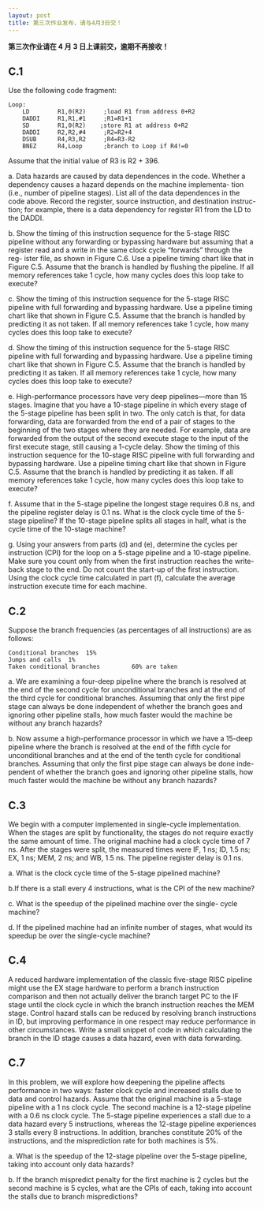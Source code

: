 ```yaml
---
layout: post
title: 第三次作业发布，请与4月3日交！
---
```



**第三次作业请在 4 月 3 日上课前交，逾期不再接收！**

## C.1

Use the following code fragment:

	Loop:     
		LD        R1,0(R2)     ;load R1 from address 0+R2
		DADDI     R1,R1,#1     ;R1=R1+1
		SD        R1,0(R2)    ;store R1 at address 0+R2
		DADDI     R2,R2,#4     ;R2=R2+4
		DSUB      R4,R3,R2     ;R4=R3-R2
		BNEZ      R4,Loop      ;branch to Loop if R4!=0
  
Assume that the initial value of R3 is R2 + 396.

a. Data  hazards  are  caused  by  data  dependences  in  the  code.
Whether a dependency causes a hazard depends on the machine implementa-
tion (i.e., number of pipeline stages). List all of the data dependences in the
code above. Record the register, source instruction, and destination instruc-
tion; for example, there is a data dependency for register R1 from the LD to
the DADDI.

b. Show the timing of this instruction sequence for the 5-stage RISC
pipeline without any forwarding or bypassing hardware but assuming that a
register read and a write in the same clock cycle “forwards” through the reg-
ister file, as shown in Figure C.6. Use a pipeline timing chart like that in Figure  C.5.
Assume  that  the  branch  is  handled  by  flushing  the  pipeline.  If  all
memory references take 1 cycle, how many cycles does this loop take to execute?

c. Show the timing of this instruction sequence for the 5-stage RISC
pipeline with full forwarding and bypassing hardware. Use a pipeline timing
chart  like that  shown in  Figure  C.5.  Assume  that the branch is handled  by
predicting it as not taken. If all memory references take 1 cycle, how many
cycles does this loop take to execute?

d. Show the timing of this instruction sequence for the 5-stage RISC
pipeline with full forwarding and bypassing hardware. Use a pipeline timing
chart  like that  shown in  Figure  C.5.  Assume  that the branch is handled  by
predicting it as taken. If all memory references take 1 cycle, how many cycles
does this loop take to execute?

e. High-performance  processors  have  very  deep  pipelines—more
than 15 stages. Imagine that you have a 10-stage pipeline in which every stage
of the 5-stage pipeline has been split in two. The only catch is that, for data
forwarding, data are forwarded from the end of a pair of stages to the beginning of the two stages where they are needed. For example, data are forwarded
from the output of the second execute stage to the input of the first execute
stage,  still  causing  a  1-cycle  delay.  Show  the  timing  of  this  instruction
sequence for the 10-stage RISC pipeline with full forwarding and bypassing
hardware. Use a pipeline timing chart like that shown in Figure C.5. Assume
that the branch is handled by predicting it as taken. If all memory references
take 1 cycle, how many cycles does this loop take to execute?

f. Assume that in the 5-stage pipeline the longest stage requires 0.8
ns, and the pipeline register delay is 0.1 ns. What is the clock cycle time of
the 5-stage pipeline? If the 10-stage pipeline splits all stages in half, what is
the cycle time of the 10-stage machine?

g. Using your answers from parts (d) and (e), determine the cycles
per instruction (CPI) for the loop on a 5-stage pipeline and a 10-stage pipeline. Make sure you count only from when the first instruction reaches the
write-back stage to the end. Do not count the start-up of the first instruction.
Using  the  clock  cycle  time  calculated  in  part  (f),  calculate  the  average
instruction execute time for each machine.


## C.2 

Suppose the branch frequencies (as percentages of all instructions)
are as follows:

	Conditional branches  15%
	Jumps and calls  1%
	Taken conditional branches         60% are taken

a. We  are  examining  a  four-deep  pipeline  where  the  branch  is
resolved at the end of the second cycle for unconditional branches and at the
end of the third cycle for conditional branches. Assuming that only the first
pipe stage can always be done independent of whether the branch goes and
ignoring other pipeline stalls, how much faster would the machine be without
any branch hazards?

b. Now assume a high-performance processor in which we have a
15-deep pipeline where the branch is resolved at the end of the fifth cycle for
unconditional  branches  and  at  the  end  of  the  tenth  cycle  for  conditional
branches. Assuming that only the first pipe stage can always be done inde-
pendent of whether the branch goes and ignoring other pipeline stalls, how
much faster would the machine be without any branch hazards?


## C.3 

We  begin  with  a  computer  implemented  in  single-cycle
implementation.  When  the  stages  are  split  by  functionality,  the  stages  do  not
require exactly the same amount of time. The original machine had a clock cycle
time of 7 ns. After the stages were split, the measured times were IF, 1 ns; ID, 1.5
ns; EX, 1 ns; MEM, 2 ns; and WB, 1.5 ns. The pipeline register delay is 0.1 ns.

a. What is the clock cycle time of the 5-stage pipelined machine?

b.If there is a stall every 4 instructions, what is the CPI of the new
machine?

c. What  is  the  speedup  of  the  pipelined  machine  over  the  single-
cycle machine?

d. If the pipelined machine had an infinite number of stages, what
would its speedup be over the single-cycle machine?



## C.4 

A  reduced  hardware  implementation  of  the  classic  five-stage
RISC pipeline might use the EX stage hardware to perform a branch instruction
comparison and then not actually deliver the branch target PC to the IF stage until
the clock cycle in which the branch instruction reaches the MEM stage. Control
hazard stalls can be reduced by resolving branch instructions in ID, but improving 
performance in one respect may reduce performance in other circumstances.
Write  a  small  snippet  of  code  in  which  calculating  the  branch  in  the  ID  stage
causes a data hazard, even with data forwarding.


## C.7

In  this  problem,  we  will  explore  how  deepening  the  pipeline
affects performance in two ways: faster clock cycle and increased stalls due to
data and control hazards. Assume that the original machine is a 5-stage pipeline
with a 1 ns clock cycle. The second machine is a 12-stage pipeline with a 0.6 ns
clock cycle. The 5-stage pipeline experiences a stall due to a data hazard every 5
instructions, whereas the 12-stage pipeline experiences 3 stalls every 8 instructions. In addition, branches constitute 20% of the instructions, and the misprediction rate for both machines is 5%.

a. What  is  the  speedup  of  the  12-stage  pipeline  over  the  5-stage
pipeline, taking into account only data hazards?

b. If the branch mispredict penalty for the first machine is 2 cycles
but the second machine is 5 cycles, what are the CPIs of each, taking into
account the stalls due to branch mispredictions?

